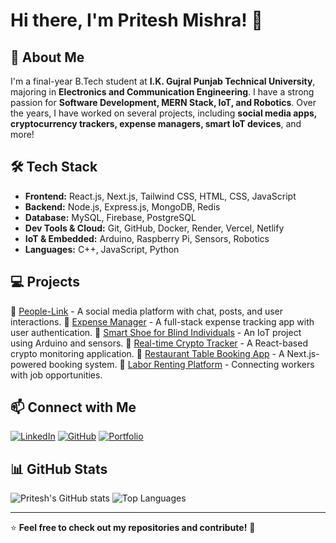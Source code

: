 # Hi there, I'm Pritesh Mishra! 👋

## 🚀 About Me
I'm a final-year B.Tech student at **I.K. Gujral Punjab Technical University**, majoring in **Electronics and Communication Engineering**. I have a strong passion for **Software Development, MERN Stack, IoT, and Robotics**. Over the years, I have worked on several projects, including **social media apps, cryptocurrency trackers, expense managers, smart IoT devices**, and more!

## 🛠️ Tech Stack
- **Frontend:** React.js, Next.js, Tailwind CSS, HTML, CSS, JavaScript
- **Backend:** Node.js, Express.js, MongoDB, Redis
- **Database:** MySQL, Firebase, PostgreSQL
- **Dev Tools & Cloud:** Git, GitHub, Docker, Render, Vercel, Netlify
- **IoT & Embedded:** Arduino, Raspberry Pi, Sensors, Robotics
- **Languages:** C++, JavaScript, Python

## 💻 Projects
🔹 [People-Link](#) - A social media platform with chat, posts, and user interactions.
🔹 [Expense Manager](#) - A full-stack expense tracking app with user authentication.
🔹 [Smart Shoe for Blind Individuals](#) - An IoT project using Arduino and sensors.
🔹 [Real-time Crypto Tracker](#) - A React-based crypto monitoring application.
🔹 [Restaurant Table Booking App](#) - A Next.js-powered booking system.
🔹 [Labor Renting Platform](#) - Connecting workers with job opportunities.

## 📫 Connect with Me
[![LinkedIn](https://img.shields.io/badge/LinkedIn-Pritesh%20Mishra-blue?style=flat&logo=linkedin)](https://www.linkedin.com/in/pritesh-mishra)
[![GitHub](https://img.shields.io/badge/GitHub-pritesh--mishra-black?style=flat&logo=github)](https://github.com/pritesh-mishra)
[![Portfolio](https://img.shields.io/badge/Portfolio-Visit-blueviolet?style=flat&logo=vercel)](https://your-portfolio-link.com)

## 📊 GitHub Stats
![Pritesh's GitHub stats](https://github-readme-stats.vercel.app/api?username=pritesh-mishra&show_icons=true&theme=radical)
![Top Languages](https://github-readme-stats.vercel.app/api/top-langs/?username=pritesh-mishra&layout=compact&theme=radical)

---
⭐ **Feel free to check out my repositories and contribute!** 🚀
